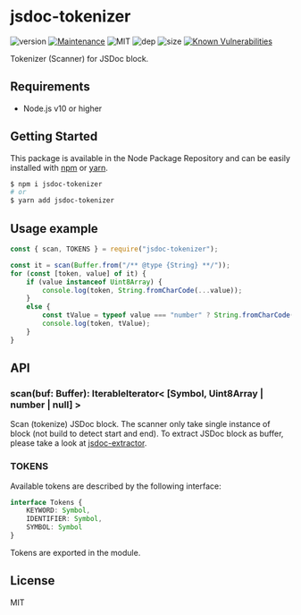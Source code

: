 # jsdoc-tokenizer
![version](https://img.shields.io/badge/version-1.0.0-blue.svg)
[![Maintenance](https://img.shields.io/badge/Maintained%3F-yes-green.svg)](https://github.com/SlimIO/is/commit-activity)
![MIT](https://img.shields.io/github/license/mashape/apistatus.svg)
![dep](https://img.shields.io/david/fraxken/jsdoc-tokenizer.svg)
![size](https://img.shields.io/bundlephobia/min/jsdoc-tokenizer.svg)
[![Known Vulnerabilities](https://snyk.io/test/github/fraxken/jsdoc-tokenizer/badge.svg?targetFile=package.json)](https://snyk.io/test/github/fraxken/jsdoc-tokenizer?targetFile=package.json)

Tokenizer (Scanner) for JSDoc block.

## Requirements
- Node.js v10 or higher

## Getting Started

This package is available in the Node Package Repository and can be easily installed with [npm](https://docs.npmjs.com/getting-started/what-is-npm) or [yarn](https://yarnpkg.com).

```bash
$ npm i jsdoc-tokenizer
# or
$ yarn add jsdoc-tokenizer
```

## Usage example
```js
const { scan, TOKENS } = require("jsdoc-tokenizer");

const it = scan(Buffer.from("/** @type {String} **/"));
for (const [token, value] of it) {
    if (value instanceof Uint8Array) {
        console.log(token, String.fromCharCode(...value));
    }
    else {
        const tValue = typeof value === "number" ? String.fromCharCode(value) : value;
        console.log(token, tValue);
    }
}
```

## API
### scan(buf: Buffer): IterableIterator< [Symbol, Uint8Array | number | null] >
Scan (tokenize) JSDoc block. The scanner only take single instance of block (not build to detect start and end). To extract JSDoc block as buffer, please take a look at [jsdoc-extractor](https://github.com/fraxken/jsdoc-extractor).

### TOKENS
Available tokens are described by the following interface:
```ts
interface Tokens {
    KEYWORD: Symbol,
    IDENTIFIER: Symbol,
    SYMBOL: Symbol
}
```

Tokens are exported in the module.

## License
MIT

